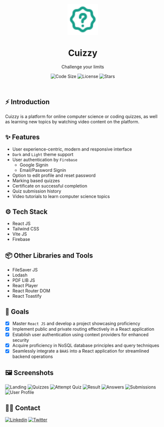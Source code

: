 <p align="center">
    <a href="https://cuizzy.s4shibam.com">
        <img alt="Cuizzy" width="100" src="./public/Logo.svg">
    </a>
</p>

<div align="center">
    <h1>Cuizzy</h1>
    <p>Challenge your limits</p>
</div>

<p align="center">
    <img src="https://img.shields.io/github/languages/code-size/s4shibam/cuizzy?style=flat-square" alt="Code Size">
    <img src="https://img.shields.io/github/license/s4shibam/cuizzy?style=flat-square" alt="License">
    <img src="https://img.shields.io/github/stars/s4shibam/cuizzy?style=flat-square&logo=github" alt="Stars">
</p>

<br />

## ⚡ Introduction

Cuizzy is a platform for online computer science or coding quizzes, as well as learning new topics by watching video content on the platform.

## ✨ Features
  
- User experience-centric, modern and responsive interface
- `Dark` and `Light` theme support
- User authentication by `Firebase`
  - Google Signin
  - Email/Password Signin
- Option to edit profile and reset password
- Marking based quizzes
- Certificate on successful completion
- Quiz submission history
- Video tutorials to learn computer science topics

## ⚙️ Tech Stack
  
- React JS
- Tailwind CSS
- Vite JS
- Firebase

## 📦 Other Libraries and Tools
  
- FileSaver JS
- Lodash
- PDF LIB JS
- React Player
- React Router DOM
- React Toastify

## 🎯 Goals

- [x] Master `React JS` and develop a project showcasing proficiency
- [x] Implement public and private routing effectively in a React application
- [x] Establish user authentication using context providers for enhanced security
- [x] Acquire proficiency in NoSQL database principles and query techniques
- [x] Seamlessly integrate a `BAAS` into a React application for streamlined backend operations

## 🖼️ Screenshots

![Landing](./.readme/screenshot_1.png)
![Quizzes](./.readme/screenshot_2.png)
![Attempt Quiz](./.readme/screenshot_3.png)
![Result](./.readme/screenshot_4.png)
![Answers](./.readme/screenshot_5.png)
![Submissions](./.readme/screenshot_6.png)
![User Profile](./.readme/screenshot_7.png)

## 👋🏻 Contact

[![Linkedin](https://img.shields.io/badge/LinkedIn-0077B5?style=for-the-badge&logo=linkedin&logoColor=white)](https://www.linkedin.com/in/s4shibam)
[![Twitter](https://img.shields.io/badge/Twitter-00ACEE?style=for-the-badge&logo=twitter&logoColor=white)](https://twitter.com/intent/follow?screen_name=s4shibam)
